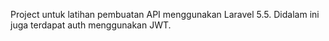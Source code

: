 Project untuk latihan pembuatan API menggunakan Laravel 5.5. Didalam ini juga terdapat auth menggunakan JWT.